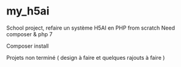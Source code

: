 # my_h5ai
School project, refaire un système H5AI en PHP from scratch
Need composer & php 7

Composer install

Projets non terminé ( design à faire et quelques rajouts à faire )
